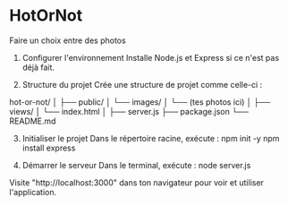 # HotOrNot
Faire un choix entre des photos

1. Configurer l'environnement
Installe Node.js et Express si ce n'est pas déjà fait.

2. Structure du projet
Crée une structure de projet comme celle-ci :

hot-or-not/
│
├── public/
│   └── images/
│       └── (tes photos ici)
│
├── views/
│   └── index.html
│
├── server.js
├── package.json
└── README.md

3. Initialiser le projet
Dans le répertoire racine, exécute :
npm init -y
npm install express


4. Démarrer le serveur
Dans le terminal, exécute :
node server.js


Visite "http://localhost:3000" dans ton navigateur pour voir et utiliser l'application.
